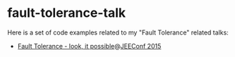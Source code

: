 # fault-tolerance-talk

Here is a set of code examples related to my "Fault Tolerance" related talks:

- [Fault Tolerance - look, it possible](http://jeeconf.com/program/#fault-tolerant-development)@[JEEConf 2015](http://jeeconf.com/)
